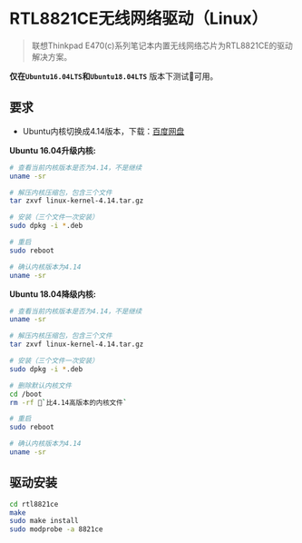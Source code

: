 # RTL8821CE无线网络驱动（Linux）

> 联想Thinkpad E470(c)系列笔记本内置无线网络芯片为RTL8821CE的驱动解决方案。

**仅在`Ubuntu16.04LTS`和`Ubuntu18.04LTS`** 版本下测试可用。

## 要求

- Ubuntu内核切换成4.14版本，下载：[百度网盘](https://pan.baidu.com/s/1RFVrimL2BMW23hpchlZ3jQ)

**Ubuntu 16.04升级内核:**

```bash
# 查看当前内核版本是否为4.14，不是继续
uname -sr

# 解压内核压缩包，包含三个文件
tar zxvf linux-kernel-4.14.tar.gz

# 安装（三个文件一次安装）
sudo dpkg -i *.deb

# 重启
sudo reboot

# 确认内核版本为4.14
uname -sr
```

**Ubuntu 18.04降级内核:**

```bash
# 查看当前内核版本是否为4.14，不是继续
uname -sr

# 解压内核压缩包，包含三个文件
tar zxvf linux-kernel-4.14.tar.gz

# 安装（三个文件一次安装）
sudo dpkg -i *.deb

# 删除默认内核文件
cd /boot
rm -rf `比4.14高版本的内核文件`

# 重启
sudo reboot

# 确认内核版本为4.14
uname -sr
```

## 驱动安装

```bash
cd rtl8821ce
make
sudo make install
sudo modprobe -a 8821ce
```